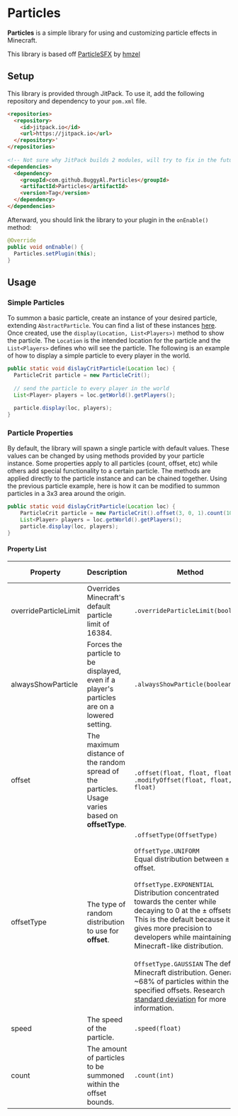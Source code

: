 # Particles
**Particles** is a simple library for using and customizing particle effects in Minecraft.

This library is based off [ParticleSFX](https://github.com/hmzel/ParticleSFX) by [hmzel](https://github.com/hmzel)
## Setup
This library is provided through JitPack. To use it, add the following repository and dependency to your `pom.xml` file.
```html  
<repositories>  
  <repository> 
    <id>jitpack.io</id> 
    <url>https://jitpack.io</url> 
  </repository>'
</repositories>  
  
<!-- Not sure why JitPack builds 2 modules, will try to fix in the future... -->  
<dependencies>  
  <dependency> 
    <groupId>com.github.BuggyAl.Particles</groupId> 
    <artifactId>Particles</artifactId> 
    <version>Tag</version> 
  </dependency>
</dependencies>  
```  
Afterward, you should link the library to your plugin in the `onEnable()` method:
```java  
@Override  
public void onEnable() {  
  Particles.setPlugin(this);  
}  
```  
## Usage
### Simple Particles
To summon a basic particle, create an instance of your desired particle, extending `AbstractParticle`. You can find a list of these instances [here](https://github.com/BuggyAl/Particles/tree/master/src/main/java/me/buggyal/particles/particle). Once created, use the `display(Location, List<Players>)` method to show the particle. The `Location` is the intended location for the particle and the `List<Players>` defines who will see the particle. The following is an example of how to display a simple particle to every player in the world.

```java
public static void dislayCritParticle(Location loc) {
  ParticleCrit particle = new ParticleCrit();
  
  // send the particle to every player in the world
  List<Player> players = loc.getWorld().getPlayers();
  
  particle.display(loc, players);
}
```
### Particle Properties
By default, the library will spawn a single particle with default values. These values can be changed by using methods provided by your particle instance. Some properties apply to all particles (count, offset, etc) while others add special functionality to a certain particle. The methods are applied directly to the particle instance and can be chained together. Using the previous particle example, here is how it can be modified to summon particles in a 3x3 area around the origin.

```java
public static void dislayCritParticle(Location loc) {
    ParticleCrit particle = new ParticleCrit().offset(3, 0, 1).count(100);
    List<Player> players = loc.getWorld().getPlayers();
    particle.display(loc, players);
}
```
#### Property List
|**Property**|**Description**|**Method**|**Default Value**|**Particles**|
|--|--|--|--|--|
|overrideParticleLimit|Overrides Minecraft's default particle limit of 16384.|`.overrideParticleLimit(boolean)`|False|All|
|alwaysShowParticle|Forces the particle to be displayed, even if a player's particles are on a lowered setting.|`.alwaysShowParticle(boolean)`|True|All|
|offset|The maximum distance of the random spread of the particles. Usage varies based on **offsetType**.|`.offset(float, float, float)`<br>`.modifyOffset(float, float, float)`|0, 0, 0|All|
|offsetType|The type of random distribution to use for **offset**.|`.offsetType(OffsetType)`<br><br>`OffsetType.UNIFORM`<br>Equal distribution between ± offset.<br><br>`OffsetType.EXPONENTIAL`<br>Distribution concentrated towards the center while decaying to 0 at the ± offsets. This is the default because it gives more precision to developers while maintaining a Minecraft-like distribution.<br><br>`OffsetType.GAUSSIAN` The default Minecraft distribution. Generates ~68% of particles within the specified offsets. Research [standard deviation](https://en.wikipedia.org/wiki/68%E2%80%9395%E2%80%9399.7_rule) for more information.|`EXPONENTIAL`|All|
|speed|The speed of the particle.|`.speed(float)`|0|All|
|count|The amount of particles to be summoned within the offset bounds.|`.count(int)`|0|All|
